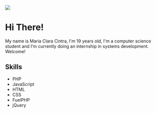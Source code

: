 <img src="https://i.pinimg.com/originals/b2/a2/9e/b2a29e86398ae3d332f77ee225794975.jpg">

# Hi There!
<p> My name is Maria Clara Cintra, I'm 19 years old, I'm a computer science student and I'm currently doing an internship in systems development. Welcome! </p>

## Skills
- PHP
- JavaScript
- HTML
- CSS
- FuelPHP
- jQuery
